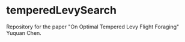 # temperedLevySearch
Repository for the paper "On Optimal Tempered Levy Flight Foraging" Yuquan Chen. 

